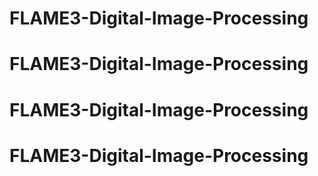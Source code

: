 # FLAME3-Digital-Image-Processing
# FLAME3-Digital-Image-Processing
# FLAME3-Digital-Image-Processing
# FLAME3-Digital-Image-Processing
